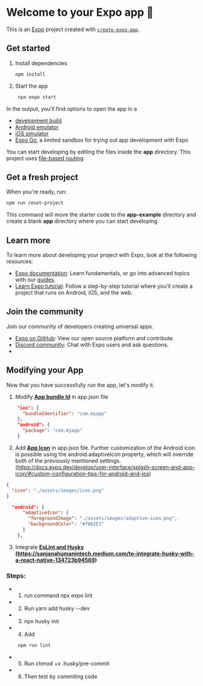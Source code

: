 # Welcome to your Expo app 👋

This is an [Expo](https://expo.dev) project created with [`create-expo-app`](https://www.npmjs.com/package/create-expo-app).

## Get started

1. Install dependencies

   ```bash
   npm install
   ```

2. Start the app

   ```bash
    npx expo start
   ```

In the output, you'll find options to open the app in a

- [development build](https://docs.expo.dev/develop/development-builds/introduction/)
- [Android emulator](https://docs.expo.dev/workflow/android-studio-emulator/)
- [iOS simulator](https://docs.expo.dev/workflow/ios-simulator/)
- [Expo Go](https://expo.dev/go), a limited sandbox for trying out app development with Expo

You can start developing by editing the files inside the **app** directory. This project uses [file-based routing](https://docs.expo.dev/router/introduction).

## Get a fresh project

When you're ready, run:

```bash
npm run reset-project
```

This command will move the starter code to the **app-example** directory and create a blank **app** directory where you can start developing.

## Learn more

To learn more about developing your project with Expo, look at the following resources:

- [Expo documentation](https://docs.expo.dev/): Learn fundamentals, or go into advanced topics with our [guides](https://docs.expo.dev/guides).
- [Learn Expo tutorial](https://docs.expo.dev/tutorial/introduction/): Follow a step-by-step tutorial where you'll create a project that runs on Android, iOS, and the web.

## Join the community

Join our community of developers creating universal apps.

- [Expo on GitHub](https://github.com/expo/expo): View our open source platform and contribute.
- [Discord community](https://chat.expo.dev): Chat with Expo users and ask questions.
-

## Modifying your App

Now that you have successfully run the app, let's modify it.

1. Modify **[App bundle Id](https://docs.expo.dev/build-reference/variants/)** in app.json file

```json
    "ios": {
      "bundleIdentifier": "com.myapp"
    },
    "android": {
      "package": "com.myapp"
    }
```

2. Add **[App Icon](https://docs.expo.dev/develop/user-interface/splash-screen-and-app-icon/#add-the-icon-in-app-config)** in app.json file.
   Further customization of the Android icon is possible using the android.adaptiveIcon property, which will override both of the previously mentioned settings.(https://docs.expo.dev/develop/user-interface/splash-screen-and-app-icon/#custom-configuration-tips-for-android-and-ios)

```json
{
  "icon": "./assets/images/icon.png"
}
```

```json
  "android": {
      "adaptiveIcon": {
        "foregroundImage": "./assets/images/adaptive-icon.png",
        "backgroundColor": "#7862E3"
      }
    },
```

3. Integrate **[EsLint and Husky](https://docs.expo.dev/guides/using-eslint/#setup-instructions-for-sdk-50-and-below) (https://sanjanahumanintech.medium.com/to-integrate-husky-with-a-react-native-134723b94569)**

### Steps:

- 1. run command npx expo lint
- 2. Run yarn add husky --dev
- 3. npx husky init
- 4. Add
  ```bash
   npm run lint
  ```
- 5. Run chmod +x .husky/pre-commit
- 6. Then test by commiting code
